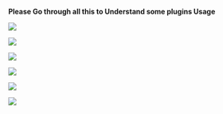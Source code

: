 **Please Go through all this to Understand some plugins Usage**

<a href="https://github.com/muhammed-usrbot/wiki/filter"><img src="https://img.shields.io/badge/filter-brightgreen?style=for-the-badge&logo=appveyor%22"/></a>


<a href="https://github.com/muhammed-usrbot/wiki/greetings"><img src="https://img.shields.io/badge/greetings-important?style=for-the-badge&logo=appveyor%22"/></a>


<a href="https://github.com/muhammed-usrbot/wiki/vote"><img src="https://img.shields.io/badge/vote-yellow?style=for-the-badge&logo=appveyor%22"/></a>


<a href="https://github.com/muhammed-usrbot/wiki/plugins"><img src="https://img.shields.io/badge/plugins-9cf?style=for-the-badge&logo=appveyor%22"/></a>


<a href="https://github.com/muhammed-usrbot/wiki/FAQ"><img src="https://img.shields.io/badge/FAQ-red?style=for-the-badge&logo=appveyor%22"/></a>

<a href="https://github.com/muhammed-usrbot/wiki/change-log"><img src="https://img.shields.io/badge/change%20log-grey?style=?style=social&logo=appveyor%22"/></a>
